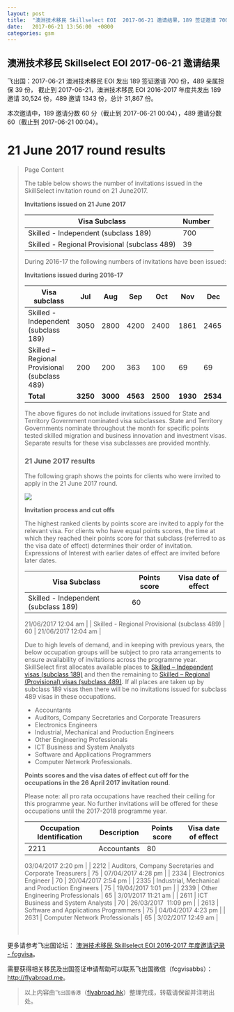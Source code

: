 ```yaml
---
layout: post
title:  "澳洲技术移民 Skillselect EOI  2017-06-21 邀请结果，189 签证邀请 700 份，489 亲属担保 39 份"
date:   2017-06-21 13:56:00  +0800
categories: gsm
---
```


## 澳洲技术移民 Skillselect EOI  2017-06-21 邀请结果

飞出国：2017-06-21 澳洲技术移民 EOI 发出 189 签证邀请 700 份，489 亲属担保 39 份，
截止到 2017-06-21，澳洲技术移民 EOI 2016-2017 年度共发出 189 邀请 30,524 份，489 邀请 1343 份，总计 31,867 份。

本次邀请中，189 邀请分数 60 分（截止到 2017-06-21 00:04），489 邀请分数 60（截止到 2017-06-21 00:04）。

# 21 June 2017 round results
> <!--Page content-->
> Page Content
> 
> ​​​​​​​​​​The table below shows the number of invitations issued in the SkillSelect invitation round on&nbsp;21 June2017.
> 
> **Invitations issued on&nbsp;21 June 2017**
> 
> | Visa Subclass | Number |
> | --- | --- |
> | Skilled - Independent (subclass 189) | 700 |
> | Skilled - Regional Provisional (subclass 489) | 39 |
> 
> During 2016-17 the following numbers of invitations have been issued:
> 
> **Invitations issued during 2016-17**
> 
> | Visa subclass | Jul | Aug | Sep | Oct | Nov | Dec | Jan | Feb | Mar | Apr | May | June | Total |
> | --- | --- | --- | --- | --- | --- | --- | --- | --- | --- | --- | --- | --- | --- |
> | Skilled - Independent (subclass 189) | 3050 | 2800 | 4200 | 2400&nbsp; | 1861 | 2465&nbsp; | 2016 | 2397 | 5154 | 1451&nbsp; | 1336 | 1394 | 30,524 |
> | Skilled – Regional Provisional (subclass 489) | 200 | 200 | 363 | 100 | 69 | 69 | 44 | 55 | 74 | 50 | 50 | 69 | 1343 |
> | **Total** | **3250** | **3000** | **4563** | **2500** | **1930** | **2534** | **2060** | **2452** | **5228** | **1501** | **1386** | **1463** | **31,867** |
> 
> The above figures do not include invitations issued for State and Territory Government nominated visa subclasses. State and Territory Governments nominate throughout the month for specific points tested skilled migration and business innovation and investment visas. Separate results for these visa subclasses are provided monthly.
> 
> ### 21 June 2017 results
> 
> The following graph shows the points for clients who were invited to apply in the&nbsp;21 June 2017 round.  
>   
>  ![](https://www.border.gov.au/WorkinginAustralia/PublishingImages/21june2017.jpg)
> 
> **Invitation process and cut offs**
> 
> The highest ranked clients by points score are invited to apply for the relevant visa. For clients who have equal points scores, the time at which they reached their points score for that subclass (referred to as the visa date of effect) determines their order of invitation. Expressions of Interest with earlier dates of effect are invited before later dates.
> 
> | Visa Subclass | Points score | Visa date of effect |
> | --- | --- | --- |
> | Skilled - Independent (subclass 189) | 60 | 
> 21/06/2017 12:04 am
>  |
> | Skilled - Regional Provisional (subclass 489) | 60 | 21/06/2017 12:04 am |
> 
> Due to high levels of demand, and in keeping with previous years, the below occupation groups will be subject to pro rata arrangements to ensure availability of invitations across the programme year. SkillSelect first allocates available places to  [Skilled – Independent visas (subclass 189)](/Trav/Visa-1/189-) and then the remaining to  [Skilled – Regional (Provisional) visas (subclass 489)](/Trav/Visa-1/489-). If all places are taken up by subclass 189 visas then there will be no invitations issued for subclass 489 visas in these occupations.
> 
> - Accountants
> - Auditors, Company Secretaries and Corporate Treasurers
> - Electronics Engineers
> - Industrial, Mechanical and Production Engineers
> - Other Engineering Professionals
> - ICT Business and System Analysts
> - Software and Applications Programmers
> - Computer Network Professionals.
> 
> **Points scores and the visa dates of effect cut off for the occupations in the&nbsp;26 April 2017 invitation round**.
> 
> Please note: all pro rata occupations have reached their ceiling for this programme year. No further invitations will be offered for these occupations until the 2017-2018 programme year.
> 
> | Occupation Identification | Description | Points score | Visa date of effect |
> | --- | --- | --- | --- |
> | 2211 | Accountants | 80 | 
> 03/04/2017 2:20 pm
>  |
> | 2212 | Auditors, Company Secretaries and Corporate Treasurers | 75 | 
> 07/04/2017 4:28 pm
>  |
> | 2334 | Electronics Engineer | 70 | 
> 20/04/2017 2:54 pm
>  |
> | 2335 | Industrial, Mechanical and Production Engineers | 75 | 
> 19/04/2017 1:01 pm
>  |
> | 2339 | Other Engineering Professionals | 65 | 3/01/2017 11:21 am |
> | 2611 | ICT Business and ​System Analysts | 70 | 26/03/2017&nbsp; 11:09 pm |
> | 2613 | Software and Applications Programmers | 75 | 
> 04/04/2017 4:23 pm
>  |
> | 2631 | Computer Network Professionals | 65 | 3/02/2017 12:49 am |
> 
> ​   
> 

更多请参考飞出国论坛： [澳洲技术移民 Skillselect EOI 2016-2017 年度邀请记录 - fcgvisa](http://bbs.fcgvisa.com/t/skillselect-eoi-2016-2017/17031)。

需要获得相关移民及出国签证申请帮助可以联系飞出国微信（fcgvisabbs）： <a href="http://flyabroad.me/contact" target="_blank">http://flyabroad.me</a>。

> 以上内容由`飞出国香港`（<a href="http://flyabroad.hk/" target="_blank">flyabroad.hk</a>）整理完成，转载请保留并注明出处。


